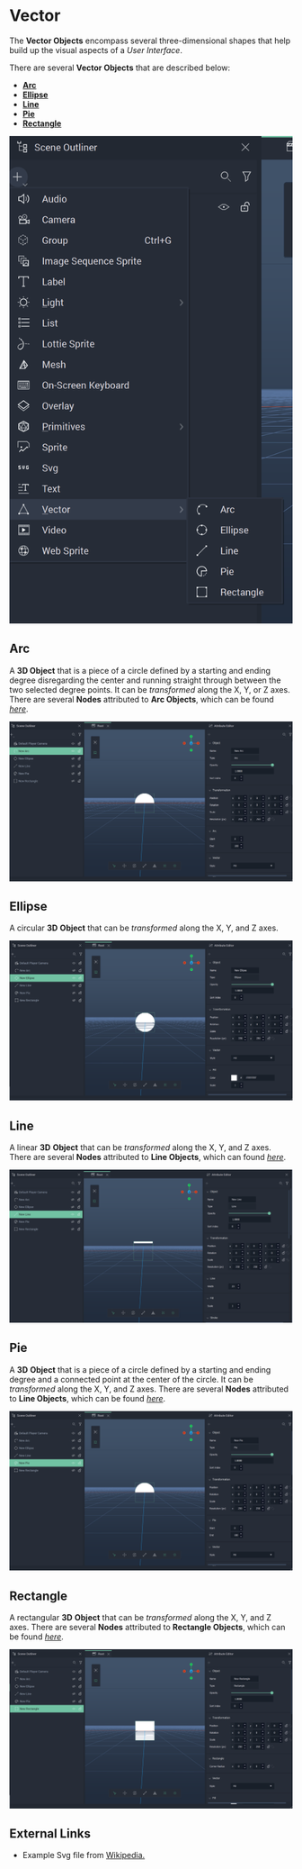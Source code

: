 # Vector

The **Vector Objects** encompass several three-dimensional shapes that help build up the visual aspects of a _User Interface_. 

There are several **Vector Objects** that are described below:

* [**Arc**](vector.md#arc)
* [**Ellipse**](vector.md#ellipse)
* [**Line**](vector.md#line)
* [**Pie**](vector.md#pie)
* [**Rectangle**](vector.md#rectangle)

![Vector Objects](../../.gitbook/assets/vectorimage120241.png)

## Arc

A **3D Object** that is a piece of a circle defined by a starting and ending degree disregarding the center and running straight through between the two selected degree points. It can be *transformed* along the X, Y, or Z axes. There are several **Nodes** attributed to **Arc Objects**, which can be found [_here_](../../toolbox/incari/vector/arc/README.md).

![Arc](../../.gitbook/assets/vectorarc20241.png)

## Ellipse

A circular **3D** **Object** that can be *transformed* along the X, Y, and Z axes. 

![Ellipse](../../.gitbook/assets/vectorellipse20241.png)

## Line

A linear **3D** **Object** that can be *transformed* along the X, Y, and Z axes. There are several **Nodes** attributed to **Line Objects**, which can found [_here_](../../toolbox/incari/vector/line/README.md).

![Line](../../.gitbook/assets/vectorline20241.png)

## Pie

A **3D** **Object** that is a piece of a circle defined by a starting and ending degree and a connected point at the center of the circle. It can be *transformed* along the X, Y, and Z axes. There are several **Nodes** attributed to **Line Objects**, which can be found [_here_](../../toolbox/incari/vector/pie/README.md).

![Pie](../../.gitbook/assets/vectorpie20241.png)

## Rectangle

A rectangular **3D** **Object** that can be *transformed* along the X, Y, and Z axes. There are several **Nodes** attributed to **Rectangle Objects**, which can be found [_here_](../../toolbox/incari/vector/rectangle/README.md).

![Rectangle](../../.gitbook/assets/vectorrectangle20241.png)

<!--## Svg

The **Svg Object** allows the user to display *.svg* files in the **Scene Outliner**. 

The most important **Attribute** is `File` under `SVG`. Here, the user can locate the desired *.svg* file. 

![Svg Object before Adding Asset.](../../.gitbook/assets/vectorsvgbefore20232.png)

Above, the `File` **Attribute** has been highlighted for the **Svg Object**. This is where the user can select the appropriate file after activating the pop-up Menu. 

![Svg Object after Adding Asset.](../../.gitbook/assets/vectorsvgafter20232.png)

When the *.svg* file is selected, it is displayed in the viewport of the **Scene Outliner**. -->

## External Links

* Example Svg file from [Wikipedia.](https://mathstat.slu.edu/escher/index.php/File:P4m-sample.svg)